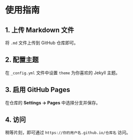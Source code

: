 # 使用指南

## 1. 上传 Markdown 文件
将 `.md` 文件上传到 GitHub 仓库即可。

## 2. 配置主题
在 `_config.yml` 文件中设置 `theme` 为你喜欢的 Jekyll 主题。

## 3. 启用 GitHub Pages
在仓库的 **Settings → Pages** 中选择分支并保存。

## 4. 访问
稍等片刻，即可通过 `https://你的用户名.github.io/仓库名` 访问。
